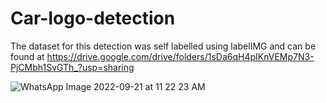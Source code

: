 # Car-logo-detection
The dataset for this detection was self labelled using labelIMG and can be found at https://drive.google.com/drive/folders/1sDa6qH4pIKnVEMp7N3-PjCMbh1SvGTh_?usp=sharing

![WhatsApp Image 2022-09-21 at 11 22 23 AM](https://user-images.githubusercontent.com/89395432/191424912-5ac56489-919b-4133-ab26-5084d91ad961.jpeg)
